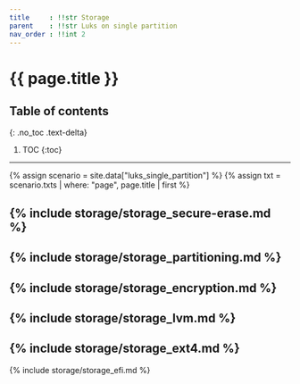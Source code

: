 ```yaml
---
title     : !!str Storage
parent    : !!str Luks on single partition
nav_order : !!int 2
---
```


# {{ page.title }}

## Table of contents
{: .no_toc .text-delta}

1. TOC
{:toc}

---

{% assign scenario = site.data["luks_single_partition"] %}
{% assign txt = scenario.txts | where: "page", page.title | first %}

{% include storage/storage_secure-erase.md %}
---
{% include storage/storage_partitioning.md %}
---
{% include storage/storage_encryption.md %}
---
{% include storage/storage_lvm.md %}
---
{% include storage/storage_ext4.md %}
---
{% include storage/storage_efi.md %}
